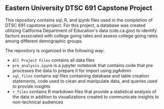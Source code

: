 ## Eastern University DTSC 691 Capstone Project

This repository contains sql, R, and ipynb files used in the completion of DTSC 691 capstone project. For this project, a database was created utilizing California 
Department of Education's data (cde.ca.gov) to identify factors associated with college going rates and assess college going rates among different
demographic groups. 

The repository is organized in the following way:
- `All Project Files` contains all data files
- `pre_analysis.ipynb` is a jupyter notebook that contains code that pre processes the data to prepare it for import using pgAdmin
- `sql_files` contains sql files containing database and table creation statements, code used to clean and manipulate data, and queries used to provide insights
- `r_files` contains R markdown files that provide a statistical analysis of the data in addition to visualizations created to communicate insights to non-technical audiences
